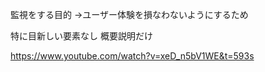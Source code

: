 
監視をする目的
→ユーザー体験を損なわないようにするため


特に目新しい要素なし
概要説明だけ

https://www.youtube.com/watch?v=xeD_n5bV1WE&t=593s